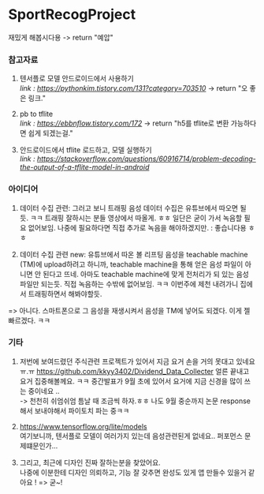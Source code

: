 # SportRecogProject

재밌게 해봅시다용 -> return "예압" 

### 참고자료

1. 텐서플로 모델 안드로이드에서 사용하기  
*link : https://pythonkim.tistory.com/131?category=703510* -> return "오 좋은 링크."

2. pb to tflite  
*link : https://ebbnflow.tistory.com/172* -> return "h5를 tflite로 변환 가능하다면 쉽게 되겠는걸."

3. 안드로이드에서 tflite 로드하고, 모델 실행하기  
*link : https://stackoverflow.com/questions/60916714/problem-decoding-the-output-of-a-tflite-model-in-android*

### 아이디어

1. 데이터 수집 관련: 그러고 보니 트래핑 음성 데이터 수집은 유튜브에서 따오면 될 듯. ㅋㅋ 트래핑 잘하시는 분들 영상에서 따올게. ㅎㅎ 일단은 굳이 가서 녹음할 필요 없어보임. 나중에 필요하다면 직접 추가로 녹음을 해야하겠지만. : 좋습니다용 ㅎㅎ 

2. 데이터 수집 관련 new: 유튜브에서 따온 볼 리프팅 음성을 teachable machine (TM)에 upload하려고 하니까, teachable machine을 통해 얻은 음성 파일이 아니면 안 된다고 뜨네. 아마도 teachable machine에 맞게 전처리가 되 있는 음성 파일만 되는듯. 직접 녹음하는 수밖에 없어보임. ㅋㅋ 이번주에 제천 내려가니 집에서 트래핑하면서 해봐야할듯. 

=> 아니다. 스마트폰으로 그 음성을 재생시켜서 음성을 TM에 넣어도 되겠다. 이게 젤 빠르겠다. ㅋㅋ 

### 기타 

1. 저번에 보여드렸던 주식관련 프로젝트가 있어서 지금 요거 손을 거의 못대고 있네요 ㅠ.ㅠ https://github.com/kkyy3402/Dividend_Data_Collecter
얼른 끝내고 요거 집중해볼께요. ㅋㅋ 중간발표가 9월 초에 있어서 요거에 지금 신경을 많이 쓰는 중이네요 ..  
-> 천천히 쉬엄쉬엄 틈날 때 조금씩 하자.ㅎㅎ 나도 9월 중순까지 논문 response해서 보내야해서 파이토치 파는 중ㅋㅋ

2. https://www.tensorflow.org/lite/models  
여기보니까, 텐서플로 모델이 여러가지 있는데 음성관련된게 없네요.. 퍼포먼스 문제떄문인가... 

3. 그리고, 최근에 디자인 진짜 잘하는분을 찾았어요.  
나중에 이분한테 디자인 의뢰하고, 기능 잘 갖추면 완성도 있게 앱 만들수 있을거 같아요 !
=> 굳~! 
